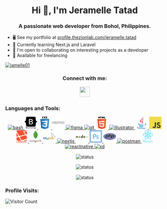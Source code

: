 <!-- Hi ![](https://user-images.githubusercontent.com/18350557/176309783-0785949b-9127-417c-8b55-ab5a4333674e.gif)My name is Jeramelle Tatadj

## A passionate frontend developer from Philippines.
- 🖥️ See my portfolio at <a href='https://profile.thezionlab.com/jeramelle.tatad/' target="_blank" rel="noopener noreferrer">profile.thezionlab.com/jeramelle.tatad</a>
- 🧠 Currently learning Next.js
- 🤝 I'm open to collaborating on interesting projects as a developer

### Skills

<p align="left">
<a href="https://developer.mozilla.org/en-US/docs/Glossary/HTML5" target="_blank" rel="noreferrer"><img src="https://raw.githubusercontent.com/danielcranney/readme-generator/main/public/icons/skills/html5-colored.svg" width="36" height="36" alt="HTML5" /></a> &nbsp;
<a href="https://www.w3.org/TR/CSS/#css" target="_blank" rel="noreferrer"><img src="https://raw.githubusercontent.com/danielcranney/readme-generator/main/public/icons/skills/css3-colored.svg" width="36" height="36" alt="CSS3" /></a> &nbsp;
 <a href="https://developer.mozilla.org/en-US/docs/Web/JavaScript" target="_blank" rel="noreferrer"><img src="https://raw.githubusercontent.com/danielcranney/readme-generator/main/public/icons/skills/javascript-colored.svg" width="36" height="36" alt="JavaScript" /></a> &nbsp;
<a href="https://reactjs.org/" target="_blank" rel="noreferrer"><img src="https://raw.githubusercontent.com/danielcranney/readme-generator/main/public/icons/skills/react-colored.svg" width="36" height="36" alt="React" /></a> &nbsp;

### Socials

 <p align="left"> <a href="https://www.linkedin.com/in/jeramelletatad/" target="_blank" rel="noreferrer"><img src="https://raw.githubusercontent.com/danielcranney/readme-generator/main/public/icons/socials/linkedin.svg" width="32" height="32" /></a> </p>

### Profile Visits:

![Visitor Count](https://profile-counter.glitch.me/{jamelle01}/count.svg)
-->

<h1 align="center">Hi 👋, I'm Jeramelle Tatad</h1>
<h3 align="center">A passionate web developer from Bohol, Philippines.</h3>

- 🖥️ See my portfolio at <a href='https://profile.thezionlab.com/jeramelle.tatad/' target="_blank" rel="noopener noreferrer">profile.thezionlab.com/jeramelle.tatad</a>
- 🧠 Currently learning Next.js and Laravel
- 🤝 I'm open to collaborating on interesting projects as a developer
- 👋 Available for freelancing

<p align="left"> <a href="https://github.com/ryo-ma/github-profile-trophy"><img src="https://github-profile-trophy.vercel.app/?username=jamelle01&theme=darkhub" alt="jamelle01" /></a> </p>

<h3 align="center">Connect with me:</h3>
<p align="center">
 <p align="center"> <a href="https://www.linkedin.com/in/jeramelletatad/" target="_blank" rel="noreferrer"><img src="https://raw.githubusercontent.com/danielcranney/readme-generator/main/public/icons/socials/linkedin.svg" width="32" height="32" /></a> </p>
</p>

<h3 align="left">Languages and Tools:</h3>

<p align="center"> <a href="https://www.gnu.org/software/bash/" target="_blank" rel="noreferrer"> <img src="https://www.vectorlogo.zone/logos/gnu_bash/gnu_bash-icon.svg" alt="bash" width="40" height="40"/> </a> <a href="https://getbootstrap.com" target="_blank" rel="noreferrer"> <img src="https://raw.githubusercontent.com/devicons/devicon/master/icons/bootstrap/bootstrap-plain-wordmark.svg" alt="bootstrap" width="40" height="40"/> </a> <a href="https://www.w3schools.com/css/" target="_blank" rel="noreferrer"> <img src="https://raw.githubusercontent.com/devicons/devicon/master/icons/css3/css3-original-wordmark.svg" alt="css3" width="40" height="40"/> </a> <a href="https://expressjs.com" target="_blank" rel="noreferrer"> <img src="https://raw.githubusercontent.com/devicons/devicon/master/icons/express/express-original-wordmark.svg" alt="express" width="40" height="40"/> </a> <a href="https://www.figma.com/" target="_blank" rel="noreferrer"> <img src="https://www.vectorlogo.zone/logos/figma/figma-icon.svg" alt="figma" width="40" height="40"/> </a> <a href="https://git-scm.com/" target="_blank" rel="noreferrer"> <img src="https://www.vectorlogo.zone/logos/git-scm/git-scm-icon.svg" alt="git" width="40" height="40"/> </a> <a href="https://www.w3.org/html/" target="_blank" rel="noreferrer"> <img src="https://raw.githubusercontent.com/devicons/devicon/master/icons/html5/html5-original-wordmark.svg" alt="html5" width="40" height="40"/> </a> <a href="https://www.adobe.com/in/products/illustrator.html" target="_blank" rel="noreferrer"> <img src="https://www.vectorlogo.zone/logos/adobe_illustrator/adobe_illustrator-icon.svg" alt="illustrator" width="40" height="40"/> </a> <a href="https://www.java.com" target="_blank" rel="noreferrer"> <img src="https://raw.githubusercontent.com/devicons/devicon/master/icons/java/java-original.svg" alt="java" width="40" height="40"/> </a> <a href="https://developer.mozilla.org/en-US/docs/Web/JavaScript" target="_blank" rel="noreferrer"> <img src="https://raw.githubusercontent.com/devicons/devicon/master/icons/javascript/javascript-original.svg" alt="javascript" width="40" height="40"/> </a> <a href="https://laravel.com/" target="_blank" rel="noreferrer"> <img src="https://raw.githubusercontent.com/devicons/devicon/master/icons/laravel/laravel-plain-wordmark.svg" alt="laravel" width="40" height="40"/> </a> <a href="https://www.mongodb.com/" target="_blank" rel="noreferrer"> <img src="https://raw.githubusercontent.com/devicons/devicon/master/icons/mongodb/mongodb-original-wordmark.svg" alt="mongodb" width="40" height="40"/> </a> <a href="https://www.mysql.com/" target="_blank" rel="noreferrer"> <img src="https://raw.githubusercontent.com/devicons/devicon/master/icons/mysql/mysql-original-wordmark.svg" alt="mysql" width="40" height="40"/> </a> <a href="https://nextjs.org/" target="_blank" rel="noreferrer"> <img src="https://cdn.worldvectorlogo.com/logos/nextjs-2.svg" alt="nextjs" width="40" height="40"/> </a> <a href="https://nodejs.org" target="_blank" rel="noreferrer"> <img src="https://raw.githubusercontent.com/devicons/devicon/master/icons/nodejs/nodejs-original-wordmark.svg" alt="nodejs" width="40" height="40"/> </a> <a href="https://www.photoshop.com/en" target="_blank" rel="noreferrer"> <img src="https://raw.githubusercontent.com/devicons/devicon/master/icons/photoshop/photoshop-line.svg" alt="photoshop" width="40" height="40"/> </a> <a href="https://www.php.net" target="_blank" rel="noreferrer"> <img src="https://raw.githubusercontent.com/devicons/devicon/master/icons/php/php-original.svg" alt="php" width="40" height="40"/> </a> <a href="https://postman.com" target="_blank" rel="noreferrer"> <img src="https://www.vectorlogo.zone/logos/getpostman/getpostman-icon.svg" alt="postman" width="40" height="40"/> </a> <a href="https://reactjs.org/" target="_blank" rel="noreferrer"> <img src="https://raw.githubusercontent.com/devicons/devicon/master/icons/react/react-original-wordmark.svg" alt="react" width="40" height="40"/> </a> <a href="https://reactnative.dev/" target="_blank" rel="noreferrer"> <img src="https://reactnative.dev/img/header_logo.svg" alt="reactnative" width="40" height="40"/> </a> <a href="https://www.adobe.com/products/xd.html" target="_blank" rel="noreferrer"> <img src="https://cdn.worldvectorlogo.com/logos/adobe-xd.svg" alt="xd" width="40" height="40"/> </a> </p>

<!-- <p><img align="center" src="https://github-readme-stats.vercel.app/api/top-langs?username=jamelle01&show_icons=true&locale=en&layout=compact" alt="jamelle01" /></p> -->

<!-- [![Top Langs](https://github-readme-stats.vercel.app/api/top-langs/?username=jamelle01&layout=compact&theme=dark)](https://github.com/anuraghazra/github-readme-stats) -->
<p align="center">
<img align="center" src="https://github-readme-stats.vercel.app/api/top-langs/?username=jamelle01&layout=compact&theme=dark" alt="status"></img>
</p>
<!-- ![jamelle01's GitHub stats](https://github-readme-stats.vercel.app/api?username=jamelle01&show_icons=true&theme=dark) -->
<p align="center">
<img align="center" src="https://github-readme-stats.vercel.app/api?username=jamelle01&show_icons=true&theme=dark" alt="status"></img>
</p>
<!-- [![GitHub Streak](https://streak-stats.demolab.com/?user=jamelle01&theme=dark)](https://git.io/streak-stats) -->
<p align="center">
<img align="center" src="https://streak-stats.demolab.com/?user=jamelle01&theme=dark" alt="status"></img>
</p>
<!-- 
<p>&nbsp;<img align="center" src="https://github-readme-stats.vercel.app/api?username=jamelle01&show_icons=true&locale=en" alt="jamelle01" /></p> -->

<!-- <p><img align="center" src="https://github-readme-streak-stats.herokuapp.com/?user=jamelle01&" alt="jamelle01" /></p> -->

### Profile Visits:

![Visitor Count](https://profile-counter.glitch.me/{jamelle01}/count.svg)

